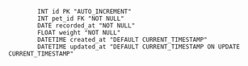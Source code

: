             INT id PK "AUTO_INCREMENT"
            INT pet_id FK "NOT NULL"
            DATE recorded_at "NOT NULL"
            FLOAT weight "NOT NULL"
            DATETIME created_at "DEFAULT CURRENT_TIMESTAMP"
            DATETIME updated_at "DEFAULT CURRENT_TIMESTAMP ON UPDATE CURRENT_TIMESTAMP"